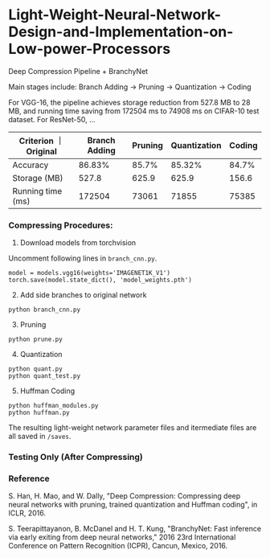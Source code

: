 # Light-Weight-Neural-Network-Design-and-Implementation-on-Low-power-Processors
Deep Compression Pipeline + BranchyNet

Main stages include: Branch Adding -> Pruning -> Quantization -> Coding

For VGG-16, the pipeline achieves storage reduction from 527.8 MB to 28 MB, and running time saving from 172504 ms to 74908 ms on CIFAR-10 test dataset.
For ResNet-50, ...

|  Criterion ｜ Original | Branch Adding | Pruning | Quantization | Coding |
| ----- | ----- | ----- | ----- | ----- |
| Accuracy | 86.83% | 85.7% | 85.32% | 84.7% | 84.7% |
| Storage (MB) | 527.8 | 625.9 | 625.9 | 156.6 | 28 |
| Running time (ms) | 172504 | 73061 | 71855 | 75385 | 74908 |

### Compressing Procedures:
1. Download models from torchvision

Uncomment following lines in `branch_cnn.py`.
```
model = models.vgg16(weights='IMAGENET1K_V1')
torch.save(model.state_dict(), 'model_weights.pth')
```

2. Add side branches to original network
```
python branch_cnn.py
```

3. Pruning
```
python prune.py
```

4. Quantization
```
python quant.py
python quant_test.py
```

5. Huffman Coding
```
python huffman_modules.py
python huffman.py
```

The resulting light-weight network parameter files and itermediate files are all saved in `/saves`.

### Testing Only (After Compressing)

### Reference
S. Han, H. Mao, and W. Dally, "Deep Compression: Compressing deep neural networks with pruning, trained quantization and Huffman coding", in ICLR, 2016.

S. Teerapittayanon, B. McDanel and H. T. Kung, "BranchyNet: Fast inference via early exiting from deep neural networks," 2016 23rd International Conference on Pattern Recognition (ICPR), Cancun, Mexico, 2016.
